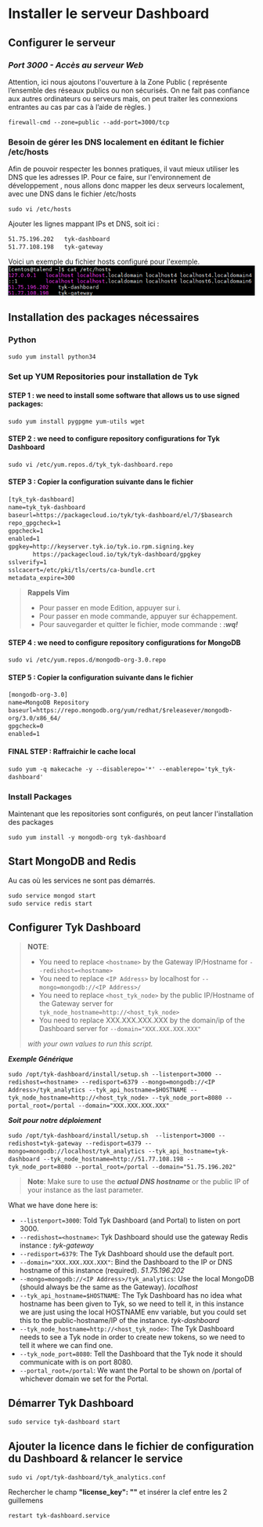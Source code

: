 # Installer le serveur Dashboard
## Configurer le serveur
### _Port 3000 - Accès au serveur Web_
Attention, ici nous ajoutons l'ouverture à la Zone Public ( représente l’ensemble des réseaux publics ou non sécurisés. On ne fait pas confiance aux autres ordinateurs ou serveurs mais, on peut traiter les connexions entrantes au cas par cas à l’aide de règles. )

```{.copyWrapper}
firewall-cmd --zone=public --add-port=3000/tcp 
```

### Besoin de gérer les DNS localement en éditant le fichier /etc/hosts
Afin de pouvoir respecter les bonnes pratiques, il vaut mieux utiliser les DNS que les adresses IP. 
Pour ce faire, sur l'environnement de développement , nous allons donc mapper les deux serveurs localement, avec une DNS dans le fichier /etc/hosts

```{.copyWrapper}
sudo vi /etc/hosts
```
Ajouter les lignes mappant IPs et DNS, soit ici : 
```{.copyWrapper}
51.75.196.202   tyk-dashboard
51.77.108.198   tyk-gateway
```

Voici un exemple du fichier hosts configuré pour l'exemple.
![Hosts file](2019-03-22_13h45_37.png)


## Installation des packages nécessaires
### Python
```{.copyWrapper}
sudo yum install python34
```

### Set up YUM Repositories pour installation de Tyk
#### STEP 1 : we need to install some software that allows us to use signed packages:
```{.copyWrapper}
sudo yum install pygpgme yum-utils wget
```

#### STEP 2 : we need to configure repository configurations for Tyk Dashboard
```{.copyWrapper}
sudo vi /etc/yum.repos.d/tyk_tyk-dashboard.repo
```

#### STEP 3 : Copier la configuration suivante dans le fichier 
```{.copyWrapper}
[tyk_tyk-dashboard]
name=tyk_tyk-dashboard
baseurl=https://packagecloud.io/tyk/tyk-dashboard/el/7/$basearch
repo_gpgcheck=1
gpgcheck=1
enabled=1
gpgkey=http://keyserver.tyk.io/tyk.io.rpm.signing.key
       https://packagecloud.io/tyk/tyk-dashboard/gpgkey
sslverify=1
sslcacert=/etc/pki/tls/certs/ca-bundle.crt
metadata_expire=300
```

> **Rappels Vim** 
>
> * Pour passer en mode Edition, appuyer sur i. 
> * Pour passer en mode commande, appuyer sur échappement. 
> * Pour sauvegarder et quitter le fichier, mode commande : ***:wq!*** 

#### STEP 4 : we need to configure repository configurations for MongoDB
```{.copyWrapper}
sudo vi /etc/yum.repos.d/mongodb-org-3.0.repo
```

#### STEP 5 : Copier la configuration suivante dans le fichier
```{.copyWrapper}
[mongodb-org-3.0]
name=MongoDB Repository
baseurl=https://repo.mongodb.org/yum/redhat/$releasever/mongodb-org/3.0/x86_64/
gpgcheck=0
enabled=1
```

#### FINAL STEP : Raffraichir le cache local
```{.copyWrapper}
sudo yum -q makecache -y --disablerepo='*' --enablerepo='tyk_tyk-dashboard'
```

### Install Packages
Maintenant que les repositories sont configurés, on peut lancer l'installation des packages
```{.copyWrapper}
sudo yum install -y mongodb-org tyk-dashboard
```
## Start MongoDB and Redis

Au cas où les services ne sont pas démarrés.

```{.copyWrapper}
sudo service mongod start
sudo service redis start
```

## Configurer Tyk Dashboard

> **NOTE**: 
> * You need to replace `<hostname>` by the Gateway IP/Hostname for `--redishost=<hostname>`
> * You need to replace `<IP Address>` by localhost for `--mongo=mongodb://<IP Address>/` 
> * You need to replace `<host_tyk_node>` by the public IP/Hostname of the Gateway server for `tyk_node_hostname=http://<host_tyk_node>` 
> * You need to replace XXX.XXX.XXX.XXX by the domain/ip of the Dashboard server for `--domain="XXX.XXX.XXX.XXX"` 
> 
> _with your own values to run this script._

__*Exemple Générique*__
```{.copyWrapper}
sudo /opt/tyk-dashboard/install/setup.sh --listenport=3000 --redishost=<hostname> --redisport=6379 --mongo=mongodb://<IP Address>/tyk_analytics --tyk_api_hostname=$HOSTNAME --tyk_node_hostname=http://<host_tyk_node> --tyk_node_port=8080 --portal_root=/portal --domain="XXX.XXX.XXX.XXX"
```

__*Soit pour notre déploiement*__
```{.copyWrapper}
sudo /opt/tyk-dashboard/install/setup.sh  --listenport=3000 --redishost=tyk-gateway --redisport=6379 --mongo=mongodb://localhost/tyk_analytics --tyk_api_hostname=tyk-dashboard --tyk_node_hostname=http://51.77.108.198 --tyk_node_port=8080 --portal_root=/portal --domain="51.75.196.202" 
```

> **Note**: Make sure to use the ***actual DNS hostname*** or the public IP of your instance as the last parameter.

What we have done here is:

*   `--listenport=3000`: Told Tyk Dashboard (and Portal) to listen on port 3000.
*   `--redishost=<hostname>`: Tyk Dashboard should use the gateway Redis instance : *tyk-gateway*
*   `--redisport=6379`: The Tyk Dashboard should use the default port.
*   `--domain="XXX.XXX.XXX.XXX"`: Bind the Dashboard to the IP or DNS hostname of this instance (required). *51.75.196.202*
*   `--mongo=mongodb://<IP Address>/tyk_analytics`: Use the local MongoDB (should always be the same as the Gateway). *localhost*
*   `--tyk_api_hostname=$HOSTNAME`: The Tyk Dashboard has no idea what hostname has been given to Tyk, so we need to tell it, in this instance we are just using the local HOSTNAME env variable, but you could set this to the public-hostname/IP of the instance. *tyk-dashboard*
*   `--tyk_node_hostname=http://<host_tyk_node>`: The Tyk Dashboard needs to see a Tyk node in order to create new tokens, so we need to tell it where we can find one. 
*   `--tyk_node_port=8080`: Tell the Dashboard that the Tyk node it should communicate with is on port 8080.
*   `--portal_root=/portal`: We want the Portal to be shown on /portal of whichever domain we set for the Portal.

## Démarrer Tyk Dashboard

```{.copyWrapper}
sudo service tyk-dashboard start
```

## Ajouter la licence dans le fichier de configuration du Dashboard & relancer le service

```{.copyWrapper}
sudo vi /opt/tyk-dashboard/tyk_analytics.conf
```

Rechercher le champ **"license_key": ""** et insérer la clef entre les 2 guillemens

```{.copyWrapper}
restart tyk-dashboard.service
```

